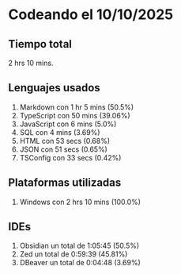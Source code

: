 # Codeando el 10/10/2025

## Tiempo total
2 hrs 10 mins.

## Lenguajes usados
1. Markdown con 1 hr 5 mins (50.5%)
1. TypeScript con 50 mins (39.06%)
1. JavaScript con 6 mins (5.0%)
1. SQL con 4 mins (3.69%)
1. HTML con 53 secs (0.68%)
1. JSON con 51 secs (0.65%)
1. TSConfig con 33 secs (0.42%)

## Plataformas utilizadas
1. Windows con 2 hrs 10 mins (100.0%)

## IDEs
1. Obsidian un total de 1:05:45 (50.5%)
1. Zed un total de 0:59:39 (45.81%)
1. DBeaver un total de 0:04:48 (3.69%)
